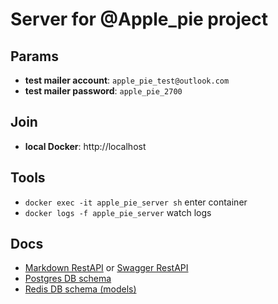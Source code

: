 # Server for @Apple_pie project

## Params

 * **test mailer account**: `apple_pie_test@outlook.com`
 * **test mailer password**: `apple_pie_2700`

## Join

 * **local Docker**: http://localhost

## Tools

 * `docker exec -it apple_pie_server sh` enter container
 * `docker logs -f apple_pie_server` watch logs

## Docs

 * [Markdown RestAPI](./API_DOC.md) or [Swagger RestAPI](http://localhost/api/docs)   
 * [Postgres DB schema](../postgres/SCHEMA_DOC.md)    
 * [Redis DB schema (models)](../redis/SCHEMA_DOC.md)    
